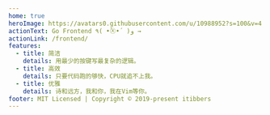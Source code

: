 ```yaml
---
home: true
heroImage: https://avatars0.githubusercontent.com/u/10988952?s=100&v=4
actionText: Go Frontend ٩( •̀㉨•́ )و →
actionLink: /frontend/
features:
  - title: 简洁
    details: 用最少的按键写最复杂的逻辑。
  - title: 高效
    details: 只要代码跑的够快，CPU就追不上我。
  - title: 优雅
    details: 诗和远方，我和你，我在Vim等你。
footer: MIT Licensed | Copyright © 2019-present itibbers
---
```

